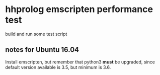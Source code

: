 hhprolog emscripten performance test
============

build and run some test script

notes for Ubuntu 16.04
------------

Install emscripten, but remember that python3 **must** be upgraded,
since default version available is 3.5, but minimum is 3.6.
